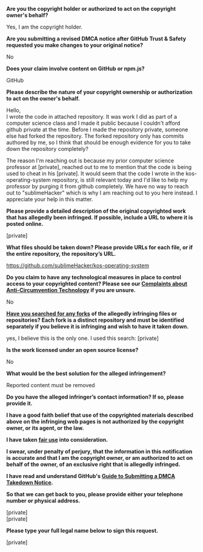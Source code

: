 **Are you the copyright holder or authorized to act on the copyright owner's behalf?**

Yes, I am the copyright holder.

**Are you submitting a revised DMCA notice after GitHub Trust & Safety requested you make changes to your original notice?**

No

**Does your claim involve content on GitHub or npm.js?**

GitHub

**Please describe the nature of your copyright ownership or authorization to act on the owner's behalf.**

Hello,  
I wrote the code in attached repository. It was work I did as part of a computer science class and I made it public because I couldn't afford github private at the time. Before I made the repository private, someone else had forked the repository. The forked repository only has commits authored by me, so I think that should be enough evidence for you to take down the repository completely?

The reason I'm reaching out is because my prior computer science professor at [private], reached out to me to mention that the code is being used to cheat in his [private]. It would seem that the code I wrote in the kos-operating-system repository, is still relevant today and I'd like to help my professor by purging it from github completely. We have no way to reach out to "sublimeHacker" which is why I am reaching out to you here instead. I appreciate your help in this matter.

**Please provide a detailed description of the original copyrighted work that has allegedly been infringed. If possible, include a URL to where it is posted online.**

[private]  

**What files should be taken down? Please provide URLs for each file, or if the entire repository, the repository’s URL.**

https://github.com/sublimeHacker/kos-operating-system

**Do you claim to have any technological measures in place to control access to your copyrighted content? Please see our <a href="https://docs.github.com/articles/guide-to-submitting-a-dmca-takedown-notice#complaints-about-anti-circumvention-technology">Complaints about Anti-Circumvention Technology</a> if you are unsure.**

No

**<a href="https://docs.github.com/articles/dmca-takedown-policy#b-what-about-forks-or-whats-a-fork">Have you searched for any forks</a> of the allegedly infringing files or repositories? Each fork is a distinct repository and must be identified separately if you believe it is infringing and wish to have it taken down.**

yes, I believe this is the only one. I used this search: [private]

**Is the work licensed under an open source license?**

No

**What would be the best solution for the alleged infringement?**

Reported content must be removed

**Do you have the alleged infringer’s contact information? If so, please provide it.**

**I have a good faith belief that use of the copyrighted materials described above on the infringing web pages is not authorized by the copyright owner, or its agent, or the law.**

**I have taken <a href="https://www.lumendatabase.org/topics/22">fair use</a> into consideration.**

**I swear, under penalty of perjury, that the information in this notification is accurate and that I am the copyright owner, or am authorized to act on behalf of the owner, of an exclusive right that is allegedly infringed.**

**I have read and understand GitHub's <a href="https://docs.github.com/articles/guide-to-submitting-a-dmca-takedown-notice/">Guide to Submitting a DMCA Takedown Notice</a>.**

**So that we can get back to you, please provide either your telephone number or physical address.**

[private]  
[private]  

**Please type your full legal name below to sign this request.**

[private]
